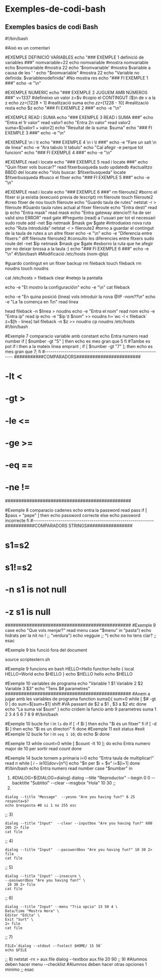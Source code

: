 # Exemples-de-codi-bash
 Exemples basics de codi Bash
-------------------------------
#!/bin/bash

#Això es un comentari

#EXEMPLE DEFINICIÓ VARIABLES
echo "### EXEMPLE 1 definició de variables ###"
nomvariable=22
echo nomvariable #mostra nomvariable
echo $nomvariable #mostra 22
echo '$nomvariable' #mostra $variable a causa de les ' '
echo "$nomvariable" #mostra 22
echo "Variable no definida: $variablenodefinida" #No mostra res
echo "### FI EXEMPLE 1 ###"
echo -e "\n"

#EXEMPLE NUMERIC
echo "### EXEMPLE 2 JUGUEM AMB NÚMEROS ###"
v=1337 #defineixo un valor
z=$v #copio el CONTINGUT ($)n de v a la z
echo $z
z=$[1228 + 1] #realització suma
echo $z
z=$[1228 - 10] #realització resta
echo $z
echo "### FI EXEMPLE 2 ###"
echo -e "\n"

#EXEMPLE READ i SUMA
echo "### EXEMPLE 3 READ i SUMA ###"
echo "Entra el 1r valor"
read valor1
echo "Entra 2n valor"
read valor2
suma=$[valor1 + valor2]
echo "Resultat de la suma:  $suma"
echo "### FI EXEMPLE 3 ###"
echo -e "\n"

#EXEMPLE \n i \t
echo "### EXEMPLE 4 \n i \t ###"
echo -e  "Fare un salt \n de linea"
echo -e "Ara tabulo \t tabulo"
echo "Cal afegir -e perque tot funcioni"
echo "### FI EXEMPLE 4 ###"
echo -e "\n"


#EXEMPLE read i locate
echo "### EXEMPLE 5 read i locate ###"
echo "Quin fitxer vols buscar?"
read fitxerbusqueda
sudo updatedb #actualitzo BBDD del locate
echo "Vols buscar: $fitxerbusqueda"
locate $fitxerbusqueda #busco el fitxer 
echo "### FI EXEMPLE 5 ###"
echo -e "\n"

#EXEMPLE read i locate
echo "### EXEMPLE 6 ###"
rm fileroute2 #borro el fitxer si ja existia (execuxió previa de lescript)
rm fileroute
touch fileroute2 #creo fitxer de nou
touch fileroute	
echo "Guardo taula de rutes"
netstat -r > fileroute #Guardo taula rutes actual al fitxer fileroute
echo "Entra destí"
read ip
echo "Entra mask"
read mask
echo "Entra gateway atencio!!! ha de ser valid sino ERROR"
read gate
#Pregunto (read) a l'usuari per tot el necessari
sudo route add -net $ip netmask $mask gw $gate #introdueixo nova ruta
echo "Ruta introduida"
netstat -r > fileroute2 #torno a guardar el contingut de la taula de rutes a un altre fitxer
echo -e "\n"
echo -e "Diferencia entre fitxers:"
diff fileroute fileroute2 #consulto les diferencies entre fitxers
sudo route del -net $ip netmask $mask gw $gate #esborro la ruta que he afegir per no deixar brossa a la taula :)
echo "### FI EXEMPLE 6 ###"
echo -e "\n"
#!/bin/bash
#Modificació /etc/hosts (nom-@Ip)

#guardo contingut en un fitxer backup
rm fileback
touch fileback
rm noudns
touch noudns

cat /etc/hosts > fileback
clear #netejo la pantalla

echo -e "Et mostro la configuració\n"
echo -e "\n"
cat fileback

echo -e "En quina posició (linea) vols introduir la nova @IP -nom??\n"
echo -e "La 1a comença en 1\n"
read linea

head fileback -n $linea > noudns
echo -e "Entra el nom"
read nom
echo -e "Entra ip"
read ip
echo -e "$ip \t $nom" >> noudns
h=`wc -l < fileback`
z=$[h - linea]
tail fileback -n $z >> noudns
cp noudns /etc/hosts
#!/bin/bash

#Exemple 7 comparacio variable amb constant
echo Entra numero
read number
if [ $number -gt "5" ]
then
	echo es mes gran que 5
fi
#Tambe es pot if i then a la mateix linea emprant ;
if [ $number -gt "7" ]; then
echo es mes gran que 7; fi
#-------------------------------------------------------------
###########COMPARADORS########################
#  -lt <
#  -gt >
#  -le <=
#  -ge >=
#  -eq ==
#  -ne !=
###############################################

#Exemple 8 comparacio cadenes
echo entra la password
read pass
if [ $pass = "pepe" ]
then
	echo password correcte
else
	echo password incorrecte
fi
#--------------------------------------------------------------
###########COMPARADORS STRINGS#################
#  s1=s2
#  s1!=s2
#  -n s1 is not null
#  -z s1 is null
###############################################
#Exemple 9 case
echo "Que vols menjar?"
read menu
case "$menu" in
	"pasta")
		echo hidrats per la nit no !
	;;
	"verdura")
		echo vegguie
	;;
	*)
		echo no ho tens clar?
	;;
esac

#Exemple 9 bis funció fora del document

source scriptextern.sh

#Exemple 9 funcions en bash
HELLO=Hello
function hello {
	local HELLO=World
	echo $HELLO
}
echo  $HELLO
hello
echo $HELLO


#Exemple 10 variables de programa
echo "Variable 1 $1 Variable 2 $2 Variable 3 $3"
echo "Tens $# parametres"
###############################################
#Anem a jugar amb les variables de programa
function suma(){
	sum=0
	while [ $# -gt 0 ]
	do 
		sum=$[sum+$1]
		shift  #VA passant de $2 a $1 , $3 a $2 etc
	done
	echo "La suma val $sum"
}
echo cridem la funcio amb 9 parametres
suma 1 2 3 4 5 6 7 8 9
#!/bin/bash

#Exemple 10 bucle 
for i in `ls`
do
	if [ -f $i ]
	then
		echo "$i és un fitxer"
	fi
	if [ -d $i ]
	then
		echo "$i es un directori"
	fi
done
#Exemple 11 exit status
#exit
#Exemple 12 bucle
for i in `seq 1 10`; do
echo $i
done

#Exemple 13 while
count=0
while [ $count -lt 10 ]; do
	echo Entra numero major de 10 per sortir
	read count
done 

#Exemple 14 bucle tornem a primaria
i=0
echo "Entra taula de multiplicar!"
read n
while [ $i -le 10 ]
do
	v=$[n*i]
	echo "$n per $i = $v"
	i=$[i+1]
done
#!/bin/bash
echo Entra numero
read number
case "$number" in

1)
	#DIALOG=${DIALOG=dialog}
	dialog --title "Reproductor" --begin 0 0 --backtitle "Subtitol" --clear --msgbox "Hola" 10 30
;;
2)

	dialog --title "Message"  --yesno "Are you having fun?" 6 25
	resposta=$?
	echo $resposta #0 si 1 no 255 esc
;;
3)

	dialog --title "Input"  --clear --inputbox "Are you having fun?" 600 205 2> file
	cat file
;;
4)

	dialog --title "Input"  --passwordbox "Are you having fun?" 10 30 2> file
	cat file
;;
5)

	dialog --title "Input" --insecure \
	--passwordbox "Are you having fun?" \
	 10 30 2> file
	cat file
;;
6)

	dialog --title "Input" --menu "Tria opcio" 15 50 4 \
	Data/time "Mostra Hora" \
	Editor "Edita" \
	Exit "Surt" \
	2> file
	cat file
;;
7)

	FILE=`dialog --stdout --fselect $HOME/ 15 50`
	echo $FILE
;;
8)
	netstat -rn > aux.file
	dialog --textbox aux.file 20 90
;;
9)
	#Alumnos deben hacer menu --checklist
	#Alumnos deben hacer otras opciones 1 minimo 
;;
esac

















